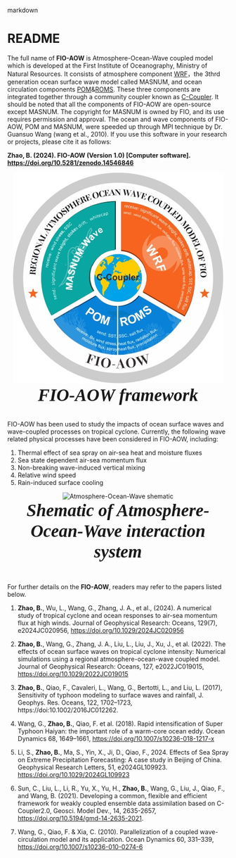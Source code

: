 markdown
# README
The full name of **FIO-AOW** is Atmosphere-Ocean-Wave coupled model which is developed at the First Institute of Oceanography, Ministry of Natural Resources. It consists of atmosphere component [WRF](https://github.com/wrf-model/WRF)，the 3thrd generation ocean surface wave model called MASNUM, and ocean circulation components [POM](http://www.ccpo.odu.edu/POMWEB/)&[ROMS](https://github.com/myroms/roms). These three components are integrated together through a community coupler known as [C-Coupler](https://github.com/C-Coupler-Group/c-coupler-lib). It should be noted that all the components of FIO-AOW are open-source except MASNUM. The copyright for MASNUM is owned by FIO, and its use requires permission and approval. The ocean and wave components of FIO-AOW, POM and MASNUM, were speeded up through MPI technique by Dr. Guansuo Wang (wang et al., 2010). If you use this software in your research or projects, please cite it as follows:

**Zhao, B. (2024). FIO-AOW (Version 1.0) [Computer software]. https://doi.org/10.5281/zenodo.14546846**



<div align="center">
    <img src="https://github.com/Biao-Zhao/Biao-Zhao.github.io/blob/main/images/fio-aow.png" alt="FIO-AOW framework">
</div>
<div align="center" style="font-family: 'Microsoft YaHei'; font-size: 40px; font-weight: bold;">
    <em>FIO-AOW framework</em>
</div>
<br><br>
FIO-AOW has been used to study the impacts of ocean surface waves and wave-coupled processes on tropical cyclone. Currently, the following wave related physical processes have been considered in FIO-AOW, including:

1. Thermal effect of sea spray on air-sea heat and moisture fluxes
2. Sea state dependent air-sea momentum flux
3. Non-breaking wave-induced vertical mixing
4. Relative wind speed
5. Rain-induced surface cooling
   
<div align="center">
    <img src="https://github.com/Biao-Zhao/Biao-Zhao.github.io/blob/main/images/tc.png" alt="Atmosphere-Ocean-Wave shematic">
</div>
<div align="center" style="font-family: 'Microsoft YaHei'; font-size: 40px; font-weight: bold;">
    <em>Shematic of Atmosphere-Ocean-Wave interaction system </em>
</div>
<br><br>

For further details on the **FIO-AOW**, readers may refer to the papers listed below.

1. **Zhao, B.**, Wu, L., Wang, G., Zhang, J. A., et al., (2024). A numerical study of tropical cyclone and ocean responses to air-sea momentum flux at high winds. Journal of Geophysical Research: Oceans, 129(7), e2024JC020956, https://doi.org/10.1029/2024JC020956
   
2. **Zhao, B.**, Wang, G., Zhang, J. A., Liu, L., Liu, J., Xu, J., et al. (2022). The effects of ocean surface waves on tropical cyclone intensity: Numerical simulations using a regional atmosphere-ocean-wave coupled model. Journal of Geophysical Research: Oceans, 127, e2022JC019015, https://doi.org/10.1029/2022JC019015
   
3. **Zhao, B.**, Qiao, F., Cavaleri, L., Wang, G., Bertotti, L., and Liu, L. (2017), Sensitivity of typhoon modeling to surface waves and rainfall, J. Geophys. Res. Oceans, 122, 1702–1723, https://doi:10.1002/2016JC012262.
   
4. Wang, G., **Zhao, B.**, Qiao, F. et al. (2018). Rapid intensification of Super Typhoon Haiyan: the important role of a warm-core ocean eddy. Ocean Dynamics 68, 1649–1661, https://doi.org/10.1007/s10236-018-1217-x

5. Li, S., **Zhao, B.**, Ma, S., Yin, X., Ji, D., Qiao, F., 2024. Effects of Sea Spray on Extreme Precipitation Forecasting: A case study in Beijing of China. Geophysical Research Letters, 51, e2024GL109923. https://doi.org/10.1029/2024GL109923

6.	Sun, C., Liu, L., Li, R., Yu, X., Yu, H., **Zhao, B.**, Wang, G., Liu, J., Qiao, F., and Wang, B. (2021). Developing a common, flexible and efficient framework for weakly coupled ensemble data assimilation based on C-Coupler2.0, Geosci. Model Dev., 14, 2635-2657, https://doi.org/10.5194/gmd-14-2635-2021.
   
7.	Wang, G., Qiao, F. & Xia, C. (2010). Parallelization of a coupled wave-circulation model and its application. Ocean Dynamics 60, 331–339, https://doi.org/10.1007/s10236-010-0274-6
